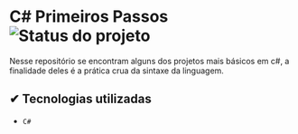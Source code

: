 # C# Primeiros Passos <br> ![Status do projeto](https://img.shields.io/badge/status-Finalizado-green)
Nesse repositório se encontram alguns dos projetos mais básicos em c#, a finalidade deles é a prática crua da sintaxe da linguagem.

## ✔ Tecnologias utilizadas
* ``C#``
